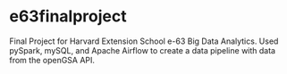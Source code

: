 # e63finalproject
Final Project for Harvard Extension School e-63 Big Data Analytics. Used pySpark, mySQL, and Apache Airflow to create a data pipeline with data from the openGSA API.
